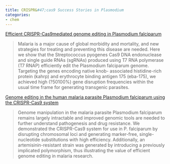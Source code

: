 ```yaml
---
title: CRISPR&#47;cas9 Success Stories in Plasmodium
categories:
- chem
---
```

[Efficient CRISPR-Cas9mediated genome editing in Plasmodium
falciparum](http://www.nature.com/nmeth/journal/v11/n9/full/nmeth.3063.html)
<!--more-->

> Malaria is a major cause of global morbidity and mortality, and new
strategies for treating and preventing this disease are needed. Here we show
that the Streptococcus pyogenes Cas9 DNA endonuclease and single guide RNAs
(sgRNAs) produced using T7 RNA polymerase (T7 RNAP) efficiently edit the
Plasmodium falciparum genome. Targeting the genes encoding native knob-
associated histidine-rich protein (kahrp) and erythrocyte binding antigen 175
(eba-175), we achieved high (?50100%) gene disruption frequencies within the
usual time frame for generating transgenic parasites.

[Genome editing in the human malaria parasite Plasmodium falciparum using the
CRISPR-Cas9
system](http://www.nature.com/nbt/journal/v32/n8/full/nbt.2925.html)

> Genome manipulation in the malaria parasite Plasmodium falciparum remains
largely intractable and improved genomic tools are needed to further
understand pathogenesis and drug resistance. We demonstrated the CRISPR-Cas9
system for use in P. falciparum by disrupting chromosomal loci and generating
marker-free, single-nucleotide substitutions with high efficiency.
Additionally, an artemisinin-resistant strain was generated by introducing a
previously implicated polymorphism, thus illustrating the value of efficient
genome editing in malaria research.

